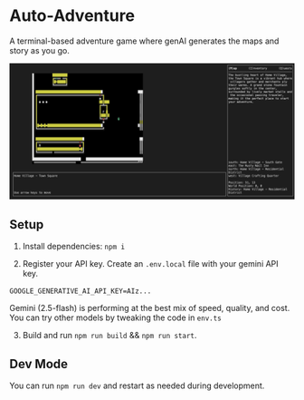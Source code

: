 # Auto-Adventure

A terminal-based adventure game where genAI generates the maps and story as you go.

![Preview](preview.png) 

## Setup

1. Install dependencies:
`npm i`

2. Register your API key.
Create an `.env.local` file with your gemini API key.
```
GOOGLE_GENERATIVE_AI_API_KEY=AIz...
```
Gemini (2.5-flash) is performing at the best mix of speed, quality, and cost.
You can try other models by tweaking the code in `env.ts`

3. Build and run `npm run build` && `npm run start`.

## Dev Mode

You can run `npm run dev` and restart as needed during development.


